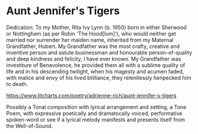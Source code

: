 # Aunt Jennifer's Tigers #

Dedication: To my Mother, Rita Ivy Lynn (b. 1950) born in either Sherwood or Nottingham (as per Robin 'The Hood[lum]'), who would neither get married nor surrender her maiden name, inherited from my Maternal Grandfather, Hubert. My Grandfather was the most crafty, creative and inventive person and astute businessman and honourable person-of-quality and deep kindness and felicity, I have ever known. My Grandfather was investiture of Benevolence, he provided them all with a sublime quality of life and in his descending twilight, when his magesty and acumen faded, with malice and envy of his lived btilliance, they relentlessly henpecked him to death.

https://www.litcharts.com/poetry/adrienne-rich/aunt-jennifer-s-tigers


Possibly a Tonal composition with lyrical arrangement and setting, a Tone Poem, with expressive poetically and dramatocally voiced, performative spoken-word or see if a lyrical melody manifests and presents itself from the Well-of-Sound.
